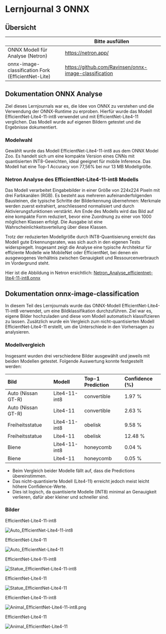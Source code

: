 ﻿# Lernjournal 3 ONNX

## Übersicht

| | Bitte ausfüllen |
| -------- | ------- |
| ONNX Modell für Analyse (Netron) | https://netron.app/ |
| onnx-image-classification Fork (EfficientNet-Lite) | https://github.com/Ravinsen/onnx-image-classification |

## Dokumentation ONNX Analyse

Ziel dieses Lernjournals war es, die Idee von ONNX zu verstehen und die Verwendung der ONNX-Runtime zu erproben. Hierfür wurde das Modell EfficientNet-Lite4-11-int8 verwendet und mit EfficientNet-Lite4-11 verglichen. Das Modell wurde auf eigenen Bildern getestet und die Ergebnisse dokumentiert.

### Modelwahl

Gewählt wurde das Modell EfficientNet-Lite4-11-int8 aus dem ONNX Model Zoo. Es handelt sich um eine kompakte Version eines CNNs mit quantisierten INT8-Gewichten, ideal geeignet für mobile Inference. Das Modell hat eine Top-1 Accuracy von 77,56% bei nur 13 MB Modellgröße.

### Netron Analyse des EfficientNet-Lite4-11-int8 Modells

Das Modell verarbeitet Eingabebilder in einer Größe von 224x224 Pixeln mit drei Farbkanälen (RGB). Es besteht aus mehreren aufeinanderfolgenden Bausteinen, die typische Schritte der Bilderkennung übernehmen: Merkmale werden zuerst extrahiert, anschliessend normalisiert und durch Aktivierungsfunktionen verstärkt. Am Ende des Modells wird das Bild auf eine kompakte Form reduziert, bevor eine Zuordnung zu einer von 1000 möglichen Klassen erfolgt. Die Ausgabe ist eine Wahrscheinlichkeitsverteilung über diese Klassen.

Trotz der reduzierten Modellgröße durch INT8-Quantisierung erreicht das Modell gute Erkennungsraten, was sich auch in den eigenen Tests widerspiegelt. Insgesamt zeigt die Analyse eine typische Architektur für effiziente Modelle wie MobileNet oder EfficientNet, bei denen ein ausgewogenes Verhältnis zwischen Genauigkeit und Ressourcenverbrauch im Vordergrund steht.

Hier ist die Abbildung in Netron ersichtlich: [Netron_Analyse_efficientnet-lite4-11-int8.onnx](images/Netron_Analyse_efficientnet-lite4-11-int8.onnx.png)

## Dokumentation onnx-image-classification

In diesem Teil des Lernjournals wurde das ONNX-Modell EfficientNet-Lite4-11-int8 verwendet, um eine Bildklassifikation durchzuführen. Ziel war es, eigene Bilder hochzuladen und diese vom Modell automatisch klassifizieren zu lassen. Zusätzlich wurde ein Vergleich zum nicht-quantisierten Modell EfficientNet-Lite4-11 erstellt, um die Unterschiede in den Vorhersagen zu analysieren.

### Modellvergleich

Insgesamt wurden drei verschiedene Bilder ausgewählt und jeweils mit beiden Modellen getestet. Folgende Auswertung konnte festgestellt werden:

| Bild                | Modell         | Top-1 Prediction | Confidence (%) |
|:--------------------|:---------------|:-----------------|:---------------|
| Auto (Nissan GT-R)   | Lite4-11-int8   | convertible       | 1.97 %         |
| Auto (Nissan GT-R)   | Lite4-11        | convertible       | 2.63 %         |
| Freiheitsstatue      | Lite4-11-int8   | obelisk           | 9.58 %         |
| Freiheitsstatue      | Lite4-11        | obelisk           | 12.48 %        |
| Biene                | Lite4-11-int8   | honeycomb         | 0.04 %         |
| Biene                | Lite4-11        | honeycomb         | 0.05 %         |

- Beim Vergleich beider Modelle fällt auf, dass die Predictions übereinstimmen.
- Das nicht-quantisierte Modell (Lite4-11) erreicht jedoch meist leicht höhere Confidence-Werte.
- Dies ist logisch, da quantisierte Modelle (INT8) minimal an Genauigkeit verlieren, dafür aber kleiner und schneller sind.

### Bilder 

EfficientNet-Lite4-11-int8

<img src="images/Auto_EfficientNet-Lite4-11-int8.png" alt="Auto_EfficientNet-Lite4-11-int8" style="max-width: 100%; height: auto;">

EfficientNet-Lite4-11

<img src="images/Auto_EfficientNet-Lite4-11.png" alt="Auto_EfficientNet-Lite4-11" style="max-width: 100%; height: auto;">

EfficientNet-Lite4-11-int8

<img src="images/Statue_EfficientNet-Lite4-11-int8.png" alt="Statue_EfficientNet-Lite4-11-int8" style="max-width: 100%; height: auto;">

EfficientNet-Lite4-11

<img src="images/Statue_EfficientNet-Lite4-11.png" alt="Statue_EfficientNet-Lite4-11" style="max-width: 100%; height: auto;">

EfficientNet-Lite4-11-int8

<img src="images/Animal_EfficientNet-Lite4-11-int8.png" alt="Animal_EfficientNet-Lite4-11-int8.png" style="max-width: 100%; height: auto;">

EfficientNet-Lite4-11

<img src="images/Animal_EfficientNet-Lite4-11.png" alt="Animal_EfficientNet-Lite4-11" style="max-width: 100%; height: auto;">


